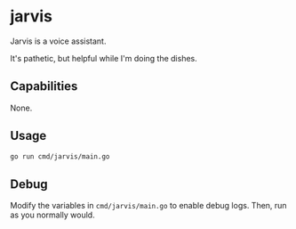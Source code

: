 # jarvis

Jarvis is a voice assistant.

It's pathetic, but helpful while I'm doing the dishes.

## Capabilities

None.

## Usage

```bash
go run cmd/jarvis/main.go
```

## Debug

Modify the variables in `cmd/jarvis/main.go` to enable debug logs. Then, run as you normally would.
